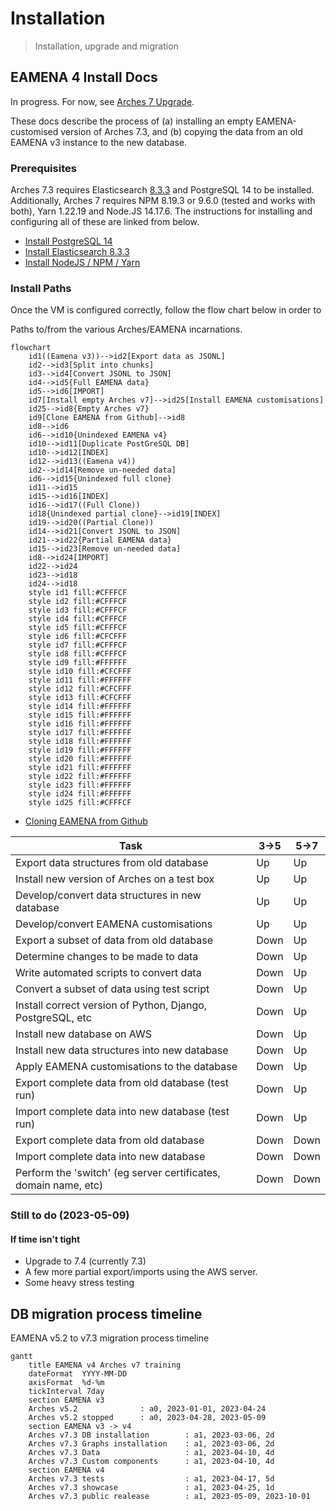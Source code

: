 # Installation
> Installation, upgrade and migration

## EAMENA 4 Install Docs

In progress. For now, see [Arches 7 Upgrade](notes/Arches%207%20Upgrade.md). 

These docs describe the process of (a) installing an empty EAMENA-customised version of Arches 7.3, and (b) copying the data from an old EAMENA v3 instance to the new database.

### Prerequisites

Arches 7.3 requires Elasticsearch [8.3.3](https://artifacts.elastic.co/downloads/elasticsearch/elasticsearch-8.3.3-amd64.deb) and PostgreSQL 14 to be installed. Additionally, Arches 7 requires NPM 8.19.3 or 9.6.0 (tested and works with both), Yarn 1.22.19 and Node.JS 14.17.6. The instructions for installing and configuring all of these are linked from below.

* [Install PostgreSQL 14](prerequisites/PostgreSQL.md)
* [Install Elasticsearch 8.3.3](prerequisites/Elasticsearch.md)
* [Install NodeJS / NPM / Yarn](prerequisites/Yarn.md)

### Install Paths

Once the VM is configured correctly, follow the flow chart below in order to 

Paths to/from the various Arches/EAMENA incarnations.

```mermaid
flowchart
	id1((Eamena v3))-->id2[Export data as JSONL]
	id2-->id3[Split into chunks]
	id3-->id4[Convert JSONL to JSON]
	id4-->id5{Full EAMENA data}
	id5-->id6[IMPORT]
	id7[Install empty Arches v7]-->id25[Install EAMENA customisations]
	id25-->id8{Empty Arches v7}
	id9[Clone EAMENA from Github]-->id8
	id8-->id6
	id6-->id10{Unindexed EAMENA v4}
	id10-->id11[Duplicate PostGreSQL DB]
	id10-->id12[INDEX]
	id12-->id13((Eamena v4))
	id2-->id14[Remove un-needed data]
	id6-->id15{Unindexed full clone}
	id11-->id15
	id15-->id16[INDEX]
	id16-->id17((Full Clone))
	id18{Unindexed partial clone}-->id19[INDEX]
	id19-->id20((Partial Clone))
	id14-->id21[Convert JSONL to JSON]
	id21-->id22{Partial EAMENA data}
	id15-->id23[Remove un-needed data]
	id8-->id24[IMPORT]
	id22-->id24
	id23-->id18
	id24-->id18
	style id1 fill:#CFFFCF
	style id2 fill:#CFFFCF
	style id3 fill:#CFFFCF
	style id4 fill:#CFFFCF
	style id5 fill:#CFFFCF
	style id6 fill:#CFCFFF
	style id7 fill:#CFFFCF
	style id8 fill:#CFFFCF
	style id9 fill:#FFFFFF
	style id10 fill:#CFCFFF
	style id11 fill:#FFFFFF
	style id12 fill:#CFCFFF
	style id13 fill:#CFCFFF
	style id14 fill:#FFFFFF
	style id15 fill:#FFFFFF
	style id16 fill:#FFFFFF
	style id17 fill:#FFFFFF
	style id18 fill:#FFFFFF
	style id19 fill:#FFFFFF
	style id20 fill:#FFFFFF
	style id21 fill:#FFFFFF
	style id22 fill:#FFFFFF
	style id23 fill:#FFFFFF
	style id24 fill:#FFFFFF
	style id25 fill:#CFFFCF
```

* [Cloning EAMENA from Github](install/Clone.md)

| Task | 3->5 | 5->7 |
|------|-------|-------|
| Export data structures from old database  | Up | Up |
| Install new version of Arches on a test box  | Up | Up |
| Develop/convert data structures in new database  | Up | Up |
| Develop/convert EAMENA customisations  | Up | Up |
| Export a subset of data from old database  | Down | Up |
| Determine changes to be made to data  | Down | Up |
| Write automated scripts to convert data  | Down | Up |
| Convert a subset of data using test script  | Down | Up |
| Install correct version of Python, Django, PostgreSQL, etc | Down | Up |
| Install new database on AWS   | Down | Up |
| Install new data structures into new database  | Down | Up |
| Apply EAMENA customisations to the database  | Down | Up |
| Export complete data from old database (test run) | Down | Up |
| Import complete data into new database (test run) | Down | Up |
| Export complete data from old database   | Down | Down |
| Import complete data into new database   | Down | Down |
| Perform the 'switch' (eg server certificates, domain name, etc)   | Down | Down |


### Still to do (2023-05-09)

#### If time isn't tight
* Upgrade to 7.4 (currently 7.3)
* A few more partial export/imports using the AWS server.
* Some heavy stress testing


## DB migration process timeline

EAMENA v5.2 to v7.3 migration process timeline

```mermaid
gantt
    title EAMENA v4 Arches v7 training
    dateFormat  YYYY-MM-DD
    axisFormat  %d-%m
    tickInterval 7day
    section EAMENA v3
    Arches v5.2              : a0, 2023-01-01, 2023-04-24
    Arches v5.2 stopped      : a0, 2023-04-28, 2023-05-09
    section EAMENA v3 -> v4
    Arches v7.3 DB installation        : a1, 2023-03-06, 2d
    Arches v7.3 Graphs installation    : a1, 2023-03-06, 2d
    Arches v7.3 Data                   : a1, 2023-04-10, 4d
    Arches v7.3 Custom components      : a1, 2023-04-10, 4d
    section EAMENA v4
    Arches v7.3 tests                  : a1, 2023-04-17, 5d
    Arches v7.3 showcase               : a1, 2023-04-25, 1d
    Arches v7.3 public realease        : a1, 2023-05-09, 2023-10-01
```
